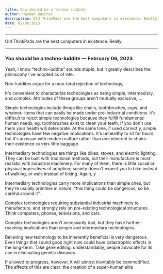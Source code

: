 ```yaml
---
title: You should be a techno-luddite
author: Hayden Buscher
description: Old ThinkPads are the best computers in existence. Really.
date: 02/06/2023
---
```


<div class="border header">
<hr>
<p>Old ThinkPads are the best computers in existence. Really.
</p>
<hr>
</div>

### You should be a techno-luddite — February 06, 2023
Yeah, I know "techno-luddite" sounds stupid, but it greatly describes the philosophy I've adopted as of late. 

Neo-luddites argue for a near-total rejection of technology, 

It's convenient to characterize technologies as being simple, intermediary, and complex. Attributes of these groups aren't mutually exclusive, ...

Simple technologies include things like chairs, toothbrushes, cups, and whatnot- items that can easily be made under pre-industrial conditions. It's difficult to reject simple technologies because they fulfill fundamental human needs; eg. toothbrushes exist to clean your teeth, if you don't use them your health will deteriorate. At the same time, if used correctly, simple technologies have few negative implications. It's unhealthy to sit for hours, but it's an issue with modern culture rather than one inherent to chairs- their existence carries little baggage. 

Intermediary technologies are things like bikes, stoves, and electric lighting. They can be built with traditional methods, but their manufacture is most realistic with industrial machinery. For many of them, there is little social or physical imperatives of adoption; society doesn't expect you to bike instead of walking, or walk instead of biking. Again, y

Intermediary technologies carry more implications than simple ones, but they're usually primitive in nature: "this thing could be dangerous, so be careful around it".

Complex technologies requiring substantial industrial machinery to manufacture, and strongly rely on pre-existing technological structures. Think computers, phones, televisions, and cars. 

Complex technologies aren't necessarily bad, but they have further-reaching implications than simple and intermediary technologies.

Believing new technology to be inherently beneficial is very dangerous. Even things that sound good right now could have catastrophic effects in the long-term. Take gene editing: understandably, people advocate for its use in eliminating genetic diseases. 

If allowed to progress, however, it will almost inevitably be commodified. The effects of this are clear: the creation of a super-human elite
